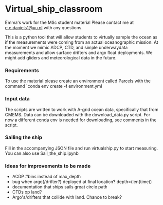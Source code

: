 # Virtual_ship_classroom
Emma's work for the MSc student material
Please contact me at e.e.daniels1@uu.nl with any questions. 

This is a python tool that will allow students to virtually sample the ocean as if the measurements were coming from an actual oceanographic mission. At the moment we mimic ADCP, CTD, and simple underwaydata measurements and allow surface drifters and argo float deployments. We might add gliders and meteorological data in the future. 

### Requirements
To use the material please create an environment called Parcels with the command
`conda env create -f environment.yml

### Input data
The scripts are written to work with A-grid ocean data, specifically that from CMEMS. 
Data can be downloaded with the download_data.py script. For now a different conda env is needed for downloading, see comments in the script.  

### Sailing the ship
Fill in the accompanying JSON file and run virtualship.py to start measuring. You can also use Sail_the_ship.ipynb

### Ideas for improvements to be made 
- ACDP #bins instead of max_depth
- bug when argo(/drifter?) deployed at final location? depth=(len(time))
- documentation that ships sails great circle path
- CTDs op land?
- Argo's/drifters that collide with land. Chance to break?